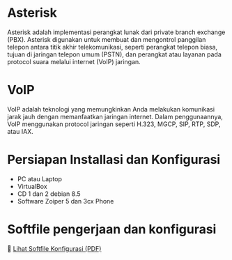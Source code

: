 # Asterisk
Asterisk adalah implementasi perangkat lunak dari private branch exchange (PBX). Asterisk digunakan untuk membuat dan mengontrol panggilan telepon antara titik akhir telekomunikasi, seperti perangkat telepon biasa, tujuan di jaringan telepon umum (PSTN), dan perangkat atau layanan pada protocol suara melalui internet (VoIP) jaringan.

# VoIP
VoIP adalah teknologi yang memungkinkan Anda melakukan komunikasi jarak jauh dengan memanfaatkan jaringan internet. Dalam penggunaannya, VoIP menggunakan protocol jaringan seperti H.323, MGCP, SIP, RTP, SDP, atau IAX.

# Persiapan Installasi dan Konfigurasi 
- PC atau Laptop  
- VirtualBox 
- CD 1 dan 2 debian 8.5 
- Software Zoiper 5 dan 3cx Phone 

# Softfile pengerjaan dan konfigurasi
📄 [Lihat Softfile Konfigurasi (PDF)](Docs/Softfile/Konfigurasi2.pdf)


